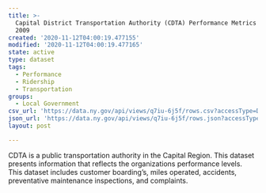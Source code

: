 ```yaml
---
title: >-
  Capital District Transportation Authority (CDTA) Performance Metrics Beginning
  2009
created: '2020-11-12T04:00:19.477155'
modified: '2020-11-12T04:00:19.477165'
state: active
type: dataset
tags:
  - Performance
  - Ridership
  - Transportation
groups:
  - Local Government
csv_url: 'https://data.ny.gov/api/views/q7iu-6j5f/rows.csv?accessType=DOWNLOAD'
json_url: 'https://data.ny.gov/api/views/q7iu-6j5f/rows.json?accessType=DOWNLOAD'
layout: post

---
```

CDTA is a public transportation authority in the Capital Region.  This dataset presents information that reflects the organizations performance levels.  This dataset includes customer boarding’s, miles operated, accidents, preventative maintenance inspections, and complaints.
